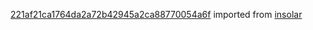 [221af21ca1764da2a72b42945a2ca88770054a6f](https://github.com/insolar/insolar/commit/221af21ca1764da2a72b42945a2ca88770054a6f) imported from [insolar](https://github.com/insolar/insolar)
